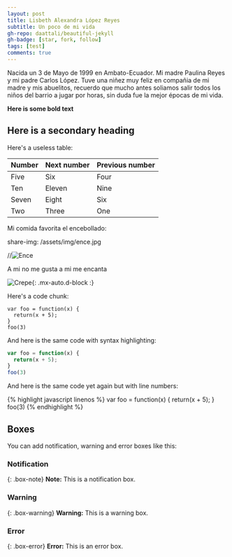 ```yaml
---
layout: post
title: Lisbeth Alexandra López Reyes
subtitle: Un poco de mi vida
gh-repo: daattali/beautiful-jekyll
gh-badge: [star, fork, follow]
tags: [test]
comments: true
---
```


Nacida un 3 de Mayo de 1999 en Ambato-Ecuador. Mi madre Paulina Reyes y mi padre Carlos López. Tuve una niñez muy feliz en compañia de mi madre y mis abuelitos, recuerdo que mucho antes soliamos salir todos los niños del barrio a jugar por horas, sin duda fue la mejor épocas de mi vida. 


**Here is some bold text**

## Here is a secondary heading

Here's a useless table:

| Number | Next number | Previous number |
| :------ |:--- | :--- |
| Five | Six | Four |
| Ten | Eleven | Nine |
| Seven | Eight | Six |
| Two | Three | One |

Mi comida favorita el encebollado:

share-img: /assets/img/ence.jpg

//![Ence](https://s3-media3.fl.yelpcdn.com/bphoto/cQ1Yoa75m2yUFFbY2xwuqw/ence.jpg)

A mi no me gusta a mi me encanta

![Crepe](https://s3-media3.fl.yelpcdn.com/bphoto/cQ1Yoa75m2yUFFbY2xwuqw/ence.jpg){: .mx-auto.d-block :}

Here's a code chunk:

~~~
var foo = function(x) {
  return(x + 5);
}
foo(3)
~~~

And here is the same code with syntax highlighting:

```javascript
var foo = function(x) {
  return(x + 5);
}
foo(3)
```

And here is the same code yet again but with line numbers:

{% highlight javascript linenos %}
var foo = function(x) {
  return(x + 5);
}
foo(3)
{% endhighlight %}

## Boxes
You can add notification, warning and error boxes like this:

### Notification

{: .box-note}
**Note:** This is a notification box.

### Warning

{: .box-warning}
**Warning:** This is a warning box.

### Error

{: .box-error}
**Error:** This is an error box.